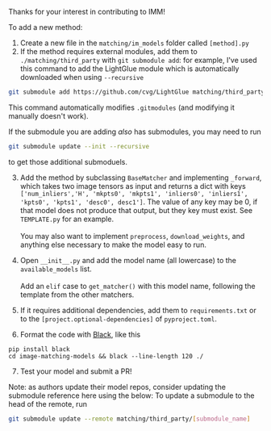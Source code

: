 Thanks for your interest in contributing to IMM!

To add a new method:
1. Create a new file in the `matching/im_models` folder called `[method].py`
2. If the method requires external modules, add them to `./matching/third_party` with `git submodule add`: for example, I've used this command to add the LightGlue module which is automatically downloaded when using `--recursive`

```bash
git submodule add https://github.com/cvg/LightGlue matching/third_party/LightGlue
```
This command automatically modifies `.gitmodules` (and modifying it manually doesn't work).

If the submodule you are adding *also* has submodules, you may need to run 

```bash
git submodule update --init --recursive
```
to get those additional submoduels. 

3. Add the method by subclassing `BaseMatcher` and implementing `_forward`, which takes two image tensors as input and returns a dict with keys `['num_inliers','H', 'mkpts0', 'mkpts1', 'inliers0', 'inliers1', 'kpts0', 'kpts1', 'desc0', desc1']`. The value of any key may be 0, if that model does not produce that output, but they key must exist. See `TEMPLATE.py` for an example.
<br></br>You may also want to implement `preprocess`, `download_weights`, and anything else necessary to make the model easy to run. 

4. Open `__init__.py` and add the model name (all lowercase) to the `available_models` list.
<br></br>Add an `elif` case to `get_matcher()` with this model name, following the template from the other matchers. 

5. If it requires additional dependencies, add them to `requirements.txt` or to the `[project.optional-dependencies]` of `pyproject.toml`.

6. Format the code with [Black](https://github.com/psf/black), like this
```
pip install black
cd image-matching-models && black --line-length 120 ./
```

7. Test your model and submit a PR!

Note: as authors update their model repos, consider updating the submodule reference here using the below:
To update a submodule to the head of the remote, run 
```bash
git submodule update --remote matching/third_party/[submodule_name]
```
